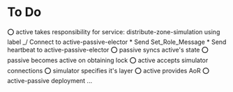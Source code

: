 # To Do

⭕ active takes responsibility for service: distribute-zone-simulation using label
    _/ Connect to active-passive-elector
    *  Send Set_Role_Message
    *  Send heartbeat to active-passive-elector
⭕ passive syncs active's state
⭕ passive becomes active on obtaining lock
⭕ active accepts simulator connections
⭕ simulator specifies it's layer
⭕ active provides AoR
⭕ active-passive deployment
...
